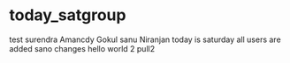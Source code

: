 # today_satgroup

test
surendra
Amancdy
Gokul
sanu
Niranjan
today is saturday all users are added
sano changes 
hello world 2
pull2
